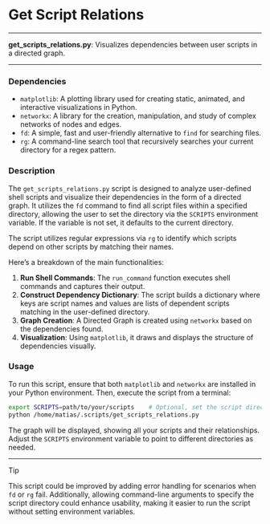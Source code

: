 # Get Script Relations

---

**get_scripts_relations.py**: Visualizes dependencies between user scripts in a directed graph.

---

### Dependencies

- `matplotlib`: A plotting library used for creating static, animated, and interactive visualizations in Python.
- `networkx`: A library for the creation, manipulation, and study of complex networks of nodes and edges.
- `fd`: A simple, fast and user-friendly alternative to `find` for searching files.
- `rg`: A command-line search tool that recursively searches your current directory for a regex pattern.

### Description

The `get_scripts_relations.py` script is designed to analyze user-defined shell scripts and visualize their dependencies in the form of a directed graph. It utilizes the `fd` command to find all script files within a specified directory, allowing the user to set the directory via the `SCRIPTS` environment variable. If the variable is not set, it defaults to the current directory.

The script utilizes regular expressions via `rg` to identify which scripts depend on other scripts by matching their names. 

Here’s a breakdown of the main functionalities:

1. **Run Shell Commands**: The `run_command` function executes shell commands and captures their output.
2. **Construct Dependency Dictionary**: The script builds a dictionary where keys are script names and values are lists of dependent scripts matching in the user-defined directory.
3. **Graph Creation**: A Directed Graph is created using `networkx` based on the dependencies found.
4. **Visualization**: Using `matplotlib`, it draws and displays the structure of dependencies visually.

### Usage

To run this script, ensure that both `matplotlib` and `networkx` are installed in your Python environment. Then, execute the script from a terminal:

```bash
export SCRIPTS=path/to/your/scripts    # Optional, set the script directory
python /home/matias/.scripts/get_scripts_relations.py
```

The graph will be displayed, showing all your scripts and their relationships. Adjust the `SCRIPTS` environment variable to point to different directories as needed.

---

> [!TIP] 
> This script could be improved by adding error handling for scenarios when `fd` or `rg` fail. Additionally, allowing command-line arguments to specify the script directory could enhance usability, making it easier to run the script without setting environment variables.